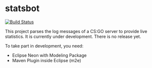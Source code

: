 # statsbot
[![Build Status](https://travis-ci.org/Hu3bl/statsbot.svg?branch=master)](https://travis-ci.org/Hu3bl/statsbot)

This project parses the log messages of a CS:GO server to provide live statistics.
It is currently under development. There is no release yet.

To take part in development, you need:
- Eclipse Neon with Modeling Package
- Maven Plugin inside Eclipse (m2e)
